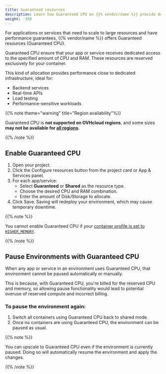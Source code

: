 ```yaml
---
title: Guaranteed resources
description: Learn how Guaranteed CPU on {{% vendor/name %}} provide dedicated CPU and memory allocations for consistent, high-performance workloads. 
weight: -350
---
```


For applications or services that need to scale to large resources and have performance guarantees, {{% vendor/name %}} offers Guaranteed resources (Guaranteed CPU).

Guaranteed CPU ensure that your app or service receives dedicated access to the specified amount of CPU and RAM. These resources are reserved exclusively for your container.

This kind of allocation provides performance close to dedicated infrastructure, ideal for:

- Backend services  
- Real-time APIs  
- Load testing  
- Performance-sensitive workloads

{{% note theme="warning" title="Region availability"%}}

Guaranteed CPU is **not supported on OVHcloud regions**, and some sizes **may not be available for [all regions](/development/regions.html).** 

{{% /note %}}

## Enable Guaranteed CPU

1. Open your project.
2. Click the Configure resources button from the project card or App & Services panel.
3. For each app/service:
   - Select **Guaranteed** or **Shared** as the resource type.
   - Choose the desired CPU and RAM combination.
   - Enter the amount of Disk/Storage to allocate.
4. Click Save. Saving will redeploy your environment, which may cause temporary downtime.

{{% note %}}

You cannot enable Guaranteed CPU if your [container profile is set to `HIGHER_MEMORY`](/manage-resources/adjust-resources.html#advanced-container-profiles).

{{% /note %}}

## Pause Environments with Guaranteed CPU

When any app or service in an environment uses Guaranteed CPU, that environment cannot be paused automatically or manually. 

This is because, with Guaranteed CPU, you're billed for the reserved CPU and memory, so allowing pause functionality would lead to potential overuse of reserved compute and incorrect billing.

### To pause the environment again:

1. Switch all containers using Guaranteed CPU back to shared mode.
2. Once no containers are using Guaranteed CPU, the environment can be paused as usual.

{{% note %}}

You can upscale to Guaranteed CPU even if the environment is currently paused. Doing so will automatically resume the environment and apply the changes.

{{% /note %}}

